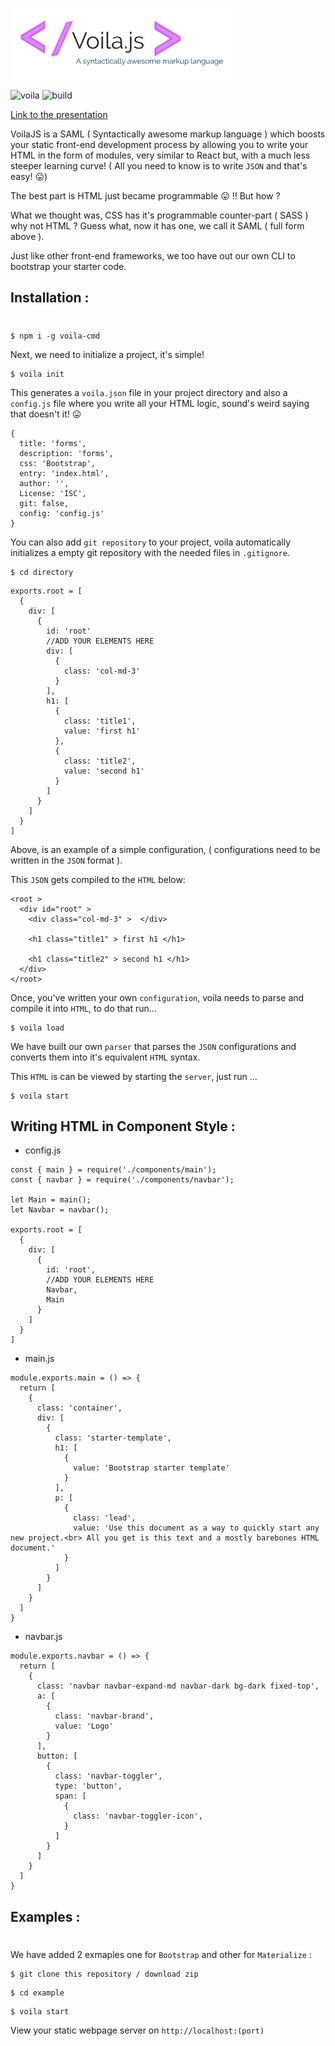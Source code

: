 ![logo](logo.png)

![voila](https://img.shields.io/badge/npm-v1.2.1-blue.svg) ![build](https://img.shields.io/badge/build-passing-green.svg)

[Link to the presentation](https://drive.google.com/file/d/1XnWTu-PowXnXtUk1_Bp1mdJavCoPA6zg/view?usp=sharing)

VoilaJS is a  SAML ( Syntactically awesome markup language ) which boosts your static front-end development process by allowing you to write your HTML in the form of modules, very similar to React but, with a much less steeper learning curve! ( All you need to know is to write `JSON` and that's easy! :stuck_out_tongue:)

The best part is HTML just became programmable :stuck_out_tongue: !! But how ?

What we thought was, CSS has it's programmable counter-part ( SASS ) why not HTML ? Guess what, now it has one, we call it SAML ( full form above ).

Just like other front-end frameworks, we too have out our own CLI to bootstrap your starter code.


## Installation :
#
```
$ npm i -g voila-cmd
```

Next, we need to initialize a project, it's simple!

```
$ voila init
```

This generates a `voila.json` file in your project directory and also a `config.js` file where you write all your HTML logic, sound's weird saying that doesn't it! :stuck_out_tongue:

```
{
  title: 'forms',
  description: 'forms',
  css: 'Bootstrap',
  entry: 'index.html',
  author: '',
  License: 'ISC',
  git: false,
  config: 'config.js'
}
```
You can also add `git repository` to your project, voila automatically initializes a empty git repository with the needed files in `.gitignore`.

```
$ cd directory
```

```
exports.root = [
  {
    div: [
      {
        id: 'root'
        //ADD YOUR ELEMENTS HERE
        div: [
          {
            class: 'col-md-3'
          }
        ],
        h1: [
          {
            class: 'title1',
            value: 'first h1'
          },
          {
            class: 'title2',
            value: 'second h1'
          }
        ]
      }
    ]
  }
]
```

Above, is an example of a simple configuration, ( configurations need to be written in the `JSON` format ).

This `JSON` gets compiled to the `HTML` below:

```
<root >
  <div id="root" >
    <div class="col-md-3" >  </div>

    <h1 class="title1" > first h1 </h1>

    <h1 class="title2" > second h1 </h1>
  </div>
</root>
```


Once, you've written your own `configuration`, voila needs to parse and compile it into `HTML`, to do that run...


```
$ voila load
```

We have built our own `parser` that parses the `JSON` configurations and converts them into it's equivalent `HTML` syntax.

This `HTML` is can be viewed by starting the `server`, just run ...

```
$ voila start
```

## Writing HTML  in Component Style :

- config.js
```
const { main } = require('./components/main');
const { navbar } = require('./components/navbar');

let Main = main();
let Navbar = navbar();

exports.root = [
  {
    div: [
      {
        id: 'root',
        //ADD YOUR ELEMENTS HERE
        Navbar,
        Main
      }
    ]
  }
]
```

- main.js
```
module.exports.main = () => {
  return [
    {
      class: 'container',
      div: [
        {
          class: 'starter-template',
          h1: [
            {
              value: 'Bootstrap starter template'
            }
          ],
          p: [
            {
              class: 'lead',
              value: 'Use this document as a way to quickly start any new project.<br> All you get is this text and a mostly barebones HTML document.'
            }
          ]
        }
      ]
    }
  ]
}
```

- navbar.js
```
module.exports.navbar = () => {
  return [
    {
      class: 'navbar navbar-expand-md navbar-dark bg-dark fixed-top',
      a: [
        {
          class: 'navbar-brand',
          value: 'Logo'
        }
      ],
      button: [
        {
          class: 'navbar-toggler',
          type: 'button',
          span: [
            {
              class: 'navbar-toggler-icon',
            }
          ]
        }
      ]
    }
  ]
}
```


## Examples :
#
We have added 2 exmaples one for `Bootstrap` and other for `Materialize` :
```
$ git clone this repository / download zip
```

```
$ cd example
```

```
$ voila start
```
View your static webpage server on `http://localhost:(port)`
